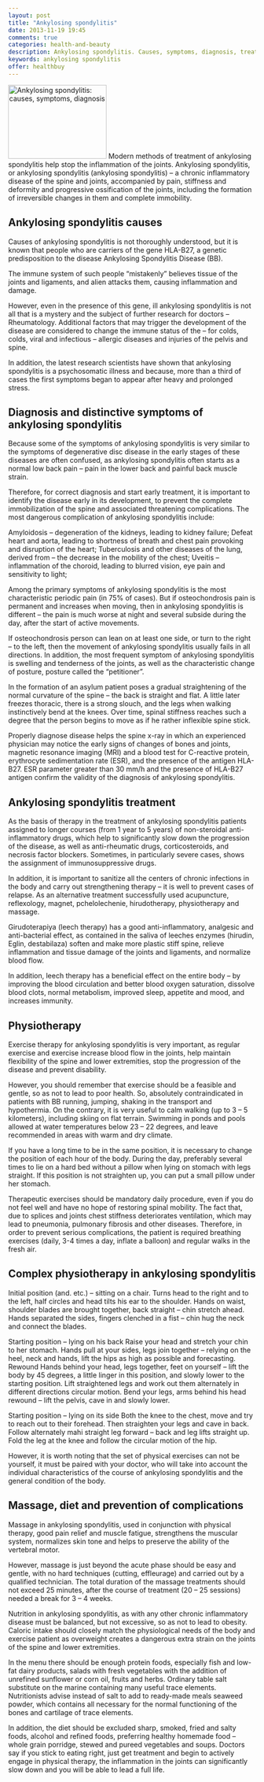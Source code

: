 ```yaml
---
layout: post
title: "Ankylosing spondylitis"
date: 2013-11-19 19:45
comments: true
categories: health-and-beauty
description: Ankylosing spondylitis. Causes, symptoms, diagnosis, treatment, exercises, massage and diet
keywords: ankylosing spondylitis
offer: healthbuy
---
```

<p><img class="left" src="http://medusanews.com/images/ankylosing-spondylitis/image.jpg" width="200" height="150" title="Ankylosing spondylitis" alt="Ankylosing spondylitis: causes, symptoms, diagnosis"> Modern methods of treatment of ankylosing spondylitis help stop the inflammation of the joints. Ankylosing spondylitis, or ankylosing spondylitis (ankylosing spondylitis) &ndash; a chronic inflammatory disease of the spine and joints, accompanied by pain, stiffness and deformity and progressive ossification of the joints, including the formation of irreversible changes in them and complete immobility.</p>

<!-- more -->


<h2>Ankylosing spondylitis causes</h2>

<p>Causes of ankylosing spondylitis is not thoroughly understood, but it is known that people who are carriers of the gene HLA-B27, a genetic predisposition to the disease Ankylosing Spondylitis Disease (BB).</p>

<p>The immune system of such people &ldquo;mistakenly&rdquo; believes tissue of the joints and ligaments, and alien attacks them, causing inflammation and damage.</p>

<p>However, even in the presence of this gene, ill ankylosing spondylitis is not all that is a mystery and the subject of further research for doctors &ndash; Rheumatology. Additional factors that may trigger the development of the disease are considered to change the immune status of the &ndash; for colds, colds, viral and infectious &ndash; allergic diseases and injuries of the pelvis and spine.</p>

<p>In addition, the latest research scientists have shown that ankylosing spondylitis is a psychosomatic illness and because, more than a third of cases the first symptoms began to appear after heavy and prolonged stress.</p>

<h2>Diagnosis and distinctive symptoms of ankylosing spondylitis</h2>

<p>Because some of the symptoms of ankylosing spondylitis is very similar to the symptoms of degenerative disc disease in the early stages of these diseases are often confused, as ankylosing spondylitis often starts as a normal low back pain &ndash; pain in the lower back and painful back muscle strain.</p>

<p>Therefore, for correct diagnosis and start early treatment, it is important to identify the disease early in its development, to prevent the complete immobilization of the spine and associated threatening complications. The most dangerous complication of ankylosing spondylitis include:</p>

<p>Amyloidosis &ndash; degeneration of the kidneys, leading to kidney failure;
Defeat heart and aorta, leading to shortness of breath and chest pain provoking and disruption of the heart;
Tuberculosis and other diseases of the lung, derived from &ndash; the decrease in the mobility of the chest;
Uveitis &ndash; inflammation of the choroid, leading to blurred vision, eye pain and sensitivity to light;</p>

<p>Among the primary symptoms of ankylosing spondylitis is the most characteristic periodic pain (in 75% of cases). But if osteochondrosis pain is permanent and increases when moving, then in ankylosing spondylitis is different &ndash; the pain is much worse at night and several subside during the day, after the start of active movements.</p>

<p>If osteochondrosis person can lean on at least one side, or turn to the right &ndash; to the left, then the movement of ankylosing spondylitis usually fails in all directions. In addition, the most frequent symptom of ankylosing spondylitis is swelling and tenderness of the joints, as well as the characteristic change of posture, posture called the &ldquo;petitioner&rdquo;.</p>

<p>In the formation of an asylum patient poses a gradual straightening of the normal curvature of the spine &ndash; the back is straight and flat. A little later freezes thoracic, there is a strong slouch, and the legs when walking instinctively bend at the knees. Over time, spinal stiffness reaches such a degree that the person begins to move as if he rather inflexible spine stick.</p>

<p>Properly diagnose disease helps the spine x-ray in which an experienced physician may notice the early signs of changes of bones and joints, magnetic resonance imaging (MRI) and a blood test for C-reactive protein, erythrocyte sedimentation rate (ESR), and the presence of the antigen HLA-B27. ESR parameter greater than 30 mm/h and the presence of HLA-B27 antigen confirm the validity of the diagnosis of ankylosing spondylitis.</p>

<h2>Ankylosing spondylitis treatment</h2>

<p>As the basis of therapy in the treatment of ankylosing spondylitis patients assigned to longer courses (from 1 year to 5 years) of non-steroidal anti-inflammatory drugs, which help to significantly slow down the progression of the disease, as well as anti-rheumatic drugs, corticosteroids, and necrosis factor blockers. Sometimes, in particularly severe cases, shows the assignment of immunosuppressive drugs.</p>

<p>In addition, it is important to sanitize all the centers of chronic infections in the body and carry out strengthening therapy &ndash; it is well to prevent cases of relapse. As an alternative treatment successfully used acupuncture, reflexology, magnet, pchelolechenie, hirudotherapy, physiotherapy and massage.</p>

<p>Girudoterapiya (leech therapy) has a good anti-inflammatory, analgesic and anti-bacterial effect, as contained in the saliva of leeches enzymes (hirudin, Eglin, destabilaza) soften and make more plastic stiff spine, relieve inflammation and tissue damage of the joints and ligaments, and normalize blood flow.</p>

<p>In addition, leech therapy has a beneficial effect on the entire body &ndash; by improving the blood circulation and better blood oxygen saturation, dissolve blood clots, normal metabolism, improved sleep, appetite and mood, and increases immunity.</p>

<h2>Physiotherapy</h2>

<p>Exercise therapy for ankylosing spondylitis is very important, as regular exercise and exercise increase blood flow in the joints, help maintain flexibility of the spine and lower extremities, stop the progression of the disease and prevent disability.</p>

<p>However, you should remember that exercise should be a feasible and gentle, so as not to lead to poor health. So, absolutely contraindicated in patients with BB running, jumping, shaking in the transport and hypothermia. On the contrary, it is very useful to calm walking (up to 3 &ndash; 5 kilometers), including skiing on flat terrain. Swimming in ponds and pools allowed at water temperatures below 23 &ndash; 22 degrees, and leave recommended in areas with warm and dry climate.</p>

<p>If you have a long time to be in the same position, it is necessary to change the position of each hour of the body. During the day, preferably several times to lie on a hard bed without a pillow when lying on stomach with legs straight. If this position is not straighten up, you can put a small pillow under her stomach.</p>

<p>Therapeutic exercises should be mandatory daily procedure, even if you do not feel well and have no hope of restoring spinal mobility. The fact that, due to splices and joints chest stiffness deteriorates ventilation, which may lead to pneumonia, pulmonary fibrosis and other diseases. Therefore, in order to prevent serious complications, the patient is required breathing exercises (daily, 3-4 times a day, inflate a balloon) and regular walks in the fresh air.</p>

<h2>Complex physiotherapy in ankylosing spondylitis</h2>

<p>Initial position (and. etc.) &ndash; sitting on a chair.
Turns head to the right and to the left, half circles and head tilts his ear to the shoulder.
Hands on waist, shoulder blades are brought together, back straight &ndash; chin stretch ahead.
Hands separated the sides, fingers clenched in a fist &ndash; chin hug the neck and connect the blades.</p>

<p>Starting position &ndash; lying on his back
Raise your head and stretch your chin to her stomach.
Hands pull at your sides, legs join together &ndash; relying on the heel, neck and hands, lift the hips as high as possible and forecasting.
Rewound Hands behind your head, legs together, feet on yourself &ndash; lift the body by 45 degrees, a little linger in this position, and slowly lower to the starting position.
Lift straightened legs and work out them alternately in different directions circular motion.
Bend your legs, arms behind his head rewound &ndash; lift the pelvis, cave in and slowly lower.</p>

<p>Starting position &ndash; lying on its side
Both the knee to the chest, move and try to reach out to their forehead. Then straighten your legs and cave in back.
Follow alternately mahi straight leg forward &ndash; back and leg lifts straight up.
Fold the leg at the knee and follow the circular motion of the hip.</p>

<p>However, it is worth noting that the set of physical exercises can not be yourself, it must be paired with your doctor, who will take into account the individual characteristics of the course of ankylosing spondylitis and the general condition of the body.</p>

<h2>Massage, diet and prevention of complications</h2>

<p>Massage in ankylosing spondylitis, used in conjunction with physical therapy, good pain relief and muscle fatigue, strengthens the muscular system, normalizes skin tone and helps to preserve the ability of the vertebral motor.</p>

<p>However, massage is just beyond the acute phase should be easy and gentle, with no hard techniques (cutting, effleurage) and carried out by a qualified technician. The total duration of the massage treatments should not exceed 25 minutes, after the course of treatment (20 &ndash; 25 sessions) needed a break for 3 &ndash; 4 weeks.</p>

<p>Nutrition in ankylosing spondylitis, as with any other chronic inflammatory disease must be balanced, but not excessive, so as not to lead to obesity. Caloric intake should closely match the physiological needs of the body and exercise patient as overweight creates a dangerous extra strain on the joints of the spine and lower extremities.</p>

<p>In the menu there should be enough protein foods, especially fish and low-fat dairy products, salads with fresh vegetables with the addition of unrefined sunflower or corn oil, fruits and herbs. Ordinary table salt substitute on the marine containing many useful trace elements. Nutritionists advise instead of salt to add to ready-made meals seaweed powder, which contains all necessary for the normal functioning of the bones and cartilage of trace elements.</p>

<p>In addition, the diet should be excluded sharp, smoked, fried and salty foods, alcohol and refined foods, preferring healthy homemade food &ndash; whole grain porridge, stewed and pureed vegetables and soups. Doctors say if you stick to eating right, just get treatment and begin to actively engage in physical therapy, the inflammation in the joints can significantly slow down and you will be able to lead a full life.</p>
